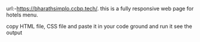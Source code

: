 url:-https://bharathsimplo.ccbp.tech/.
this is a fully responsive web page for hotels menu.

copy HTML file, CSS file and paste it in your code ground and run it see the output
